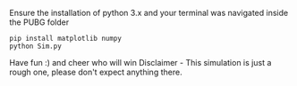 Ensure the installation of python 3.x and your terminal was navigated inside the PUBG folder
```
pip install matplotlib numpy
python Sim.py
```
Have fun :) and cheer who will win
Disclaimer - This simulation is just a rough one, please don't expect anything there.
